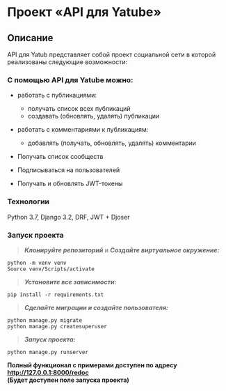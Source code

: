 # Проект «API для Yatube»
## **Описание** <br>
  
API для Yatub представляет собой проект социальной сети в которой реализованы следующие возможности:

### С помощью API для Yatube можно:
* работать с публикациями:
  * получать список всех публикаций
  * создавать (обновлять, удалять) публикации

* работать с комментариями к публикациям:
  * добавлять (получать, обновлять, удалять) комментарии

* Получать список сообществ
* Подписываться на пользователей
* Получать и обновлять JWT-токены

### **Технологии** <br>

Python 3.7, Django 3.2, DRF, JWT + Djoser

### **Запуск проекта**
>***Клонируйте репозиторий*** и 
>***Создайте виртуальное окружение:***
>
    python -m venv venv
    Source venv/Scripts/activate
>***Установите все зависимости:***
>
    pip install -r requirements.txt
>***Сделайте миграции и создайте пользователя:***
>
    python manage.py migrate
    python manage.py createsuperuser
>***Запуск проекта:***

    python manage.py runserver
    
__Полный функционал с примерами доступен по адресу__   
__http://127.0.0.1:8000/redoc__  
__(Будет доступен поле запуска проекта)__